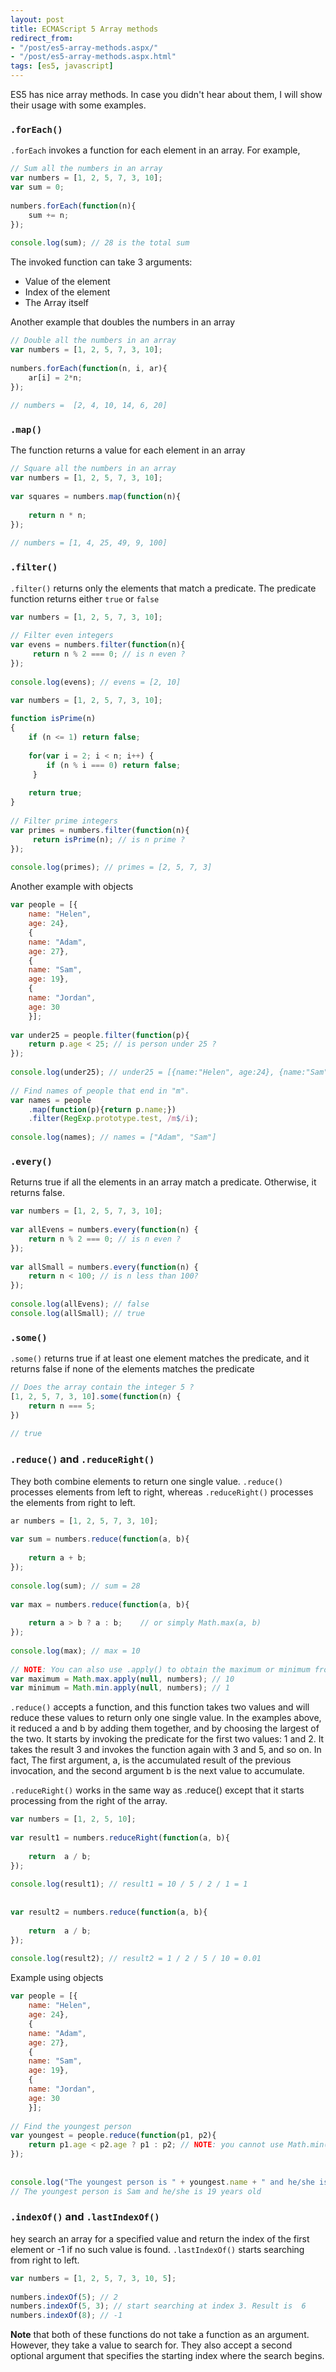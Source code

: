 ```yaml
---
layout: post
title: ECMAScript 5 Array methods
redirect_from:
- "/post/es5-array-methods.aspx/"
- "/post/es5-array-methods.aspx.html"
tags: [es5, javascript]
---
```

ES5 has nice array methods. In case you didn't hear about them, I will show their usage with some examples.

### `.forEach()`
`.forEach` invokes a function for each element in an array. For example,
```javascript
// Sum all the numbers in an array
var numbers = [1, 2, 5, 7, 3, 10];
var sum = 0;
 
numbers.forEach(function(n){
    sum += n; 
});
 
console.log(sum); // 28 is the total sum
```

The invoked function can take 3 arguments:
*    Value of the element
*    Index of the element
*    The Array itself

Another example that doubles the numbers in an array

```javascript
// Double all the numbers in an array
var numbers = [1, 2, 5, 7, 3, 10];
 
numbers.forEach(function(n, i, ar){ 
    ar[i] = 2*n; 
});
 
// numbers =  [2, 4, 10, 14, 6, 20]
```

### `.map()`
The function returns a value for each element in an array
```javascript
// Square all the numbers in an array
var numbers = [1, 2, 5, 7, 3, 10];
 
var squares = numbers.map(function(n){
 
    return n * n;
});
 
// numbers = [1, 4, 25, 49, 9, 100]
```

### `.filter()`
`.filter()` returns only the elements that match a predicate. The predicate function returns either `true` or `false`

```javascript
var numbers = [1, 2, 5, 7, 3, 10];
 
// Filter even integers
var evens = numbers.filter(function(n){    
     return n % 2 === 0; // is n even ?
});
 
console.log(evens); // evens = [2, 10]

var numbers = [1, 2, 5, 7, 3, 10];
 
function isPrime(n)
{
    if (n <= 1) return false;
             
    for(var i = 2; i < n; i++) {
        if (n % i === 0) return false;
     }
     
    return true;
}
 
// Filter prime integers
var primes = numbers.filter(function(n){    
     return isPrime(n); // is n prime ?
});
     
console.log(primes); // primes = [2, 5, 7, 3]
```
Another example with objects

```javascript
var people = [{
    name: "Helen",
    age: 24},
    {
    name: "Adam",
    age: 27},
    {
    name: "Sam",
    age: 19},
    {
    name: "Jordan",
    age: 30
    }];
 
var under25 = people.filter(function(p){
    return p.age < 25; // is person under 25 ?
});
 
console.log(under25); // under25 = [{name:"Helen", age:24}, {name:"Sam", age:19}]
 
// Find names of people that end in "m".
var names = people
    .map(function(p){return p.name;})
    .filter(RegExp.prototype.test, /m$/i);
 
console.log(names); // names = ["Adam", "Sam"]
```

### `.every()`
Returns true if all the elements in an array match a predicate. Otherwise, it returns false.

```javascript
var numbers = [1, 2, 5, 7, 3, 10];
 
var allEvens = numbers.every(function(n) {
    return n % 2 === 0; // is n even ?
});
 
var allSmall = numbers.every(function(n) {
    return n < 100; // is n less than 100?
});
 
console.log(allEvens); // false
console.log(allSmall); // true
```

### `.some()`
`.some()` returns true if at least one element matches the predicate, and it returns false if none of the elements matches the predicate
```javascript
// Does the array contain the integer 5 ? 
[1, 2, 5, 7, 3, 10].some(function(n) {
    return n === 5;
})
 
// true
```

### `.reduce()` and `.reduceRight()`
They both combine elements to return one single value. `.reduce()` processes elements from left to right, whereas `.reduceRight()` processes the elements from right to left.
```javascript
ar numbers = [1, 2, 5, 7, 3, 10];
 
var sum = numbers.reduce(function(a, b){
 
    return a + b;    
});
 
console.log(sum); // sum = 28
 
var max = numbers.reduce(function(a, b){
     
    return a > b ? a : b;    // or simply Math.max(a, b)   
});
 
console.log(max); // max = 10
 
// NOTE: You can also use .apply() to obtain the maximum or minimum from Math class
var maximum = Math.max.apply(null, numbers); // 10
var minimum = Math.min.apply(null, numbers); // 1
```

`.reduce()` accepts a function, and this function takes two values and will reduce these values to return only one single value. In the examples above, it reduced a and b by adding them together, and by choosing the largest of the two. It starts by invoking the predicate for the first two values: 1 and 2. It takes the result 3 and invokes the function again with 3 and 5, and so on. In fact, The first argument, a, is the accumulated result of the previous invocation, and the second argument b is the next value to accumulate.

`.reduceRight()` works in the same way as .reduce() except that it starts processing from the right of the array.

```javascript
var numbers = [1, 2, 5, 10];
 
var result1 = numbers.reduceRight(function(a, b){  
  
    return  a / b;    
});
 
console.log(result1); // result1 = 10 / 5 / 2 / 1 = 1
 
 
var result2 = numbers.reduce(function(a, b){  
     
    return  a / b;    
});
 
console.log(result2); // result2 = 1 / 2 / 5 / 10 = 0.01
```

Example using objects
```javascript
var people = [{
    name: "Helen",
    age: 24},
    {
    name: "Adam",
    age: 27},
    {
    name: "Sam",
    age: 19},
    {
    name: "Jordan",
    age: 30
    }];
 
// Find the youngest person
var youngest = people.reduce(function(p1, p2){
    return p1.age < p2.age ? p1 : p2; // NOTE: you cannot use Math.min(p1.age, p2.age) here
});
 
 
console.log("The youngest person is " + youngest.name + " and he/she is " + youngest.age + " years old"); 
// The youngest person is Sam and he/she is 19 years old
```

### `.indexOf()` and `.lastIndexOf()`
hey search an array for a specified value and return the index of the first element or -1 if no such value is found. `.lastIndexOf()` starts searching from right to left.

```javascript
var numbers = [1, 2, 5, 7, 3, 10, 5];
 
numbers.indexOf(5); // 2
numbers.indexOf(5, 3); // start searching at index 3. Result is  6
numbers.indexOf(8); // -1
```

**Note** that both of these functions do not take a function as an argument. However, they take a value to search for. They also accept a second optional argument that specifies the starting index where the search begins.
